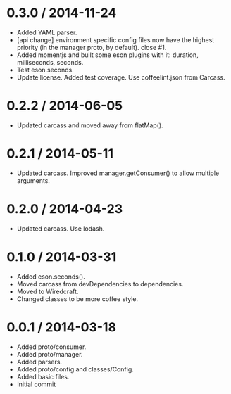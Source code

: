 
0.3.0 / 2014-11-24
==================

  * Added YAML parser.
  * [api change] environment specific config files now have the highest priority (in the manager proto, by default). close #1.
  * Added momentjs and built some eson plugins with it: duration, milliseconds, seconds.
  * Test eson.seconds.
  * Update license. Added test coverage. Use coffeelint.json from Carcass.

0.2.2 / 2014-06-05
==================

 * Updated carcass and moved away from flatMap().

0.2.1 / 2014-05-11
==================

 * Updated carcass. Improved manager.getConsumer() to allow multiple arguments.

0.2.0 / 2014-04-23
==================

 * Updated carcass. Use lodash.

0.1.0 / 2014-03-31
==================

 * Added eson.seconds().
 * Moved carcass from devDependencies to dependencies.
 * Moved to Wiredcraft.
 * Changed classes to be more coffee style.

0.0.1 / 2014-03-18
==================

 * Added proto/consumer.
 * Added proto/manager.
 * Added parsers.
 * Added proto/config and classes/Config.
 * Added basic files.
 * Initial commit
